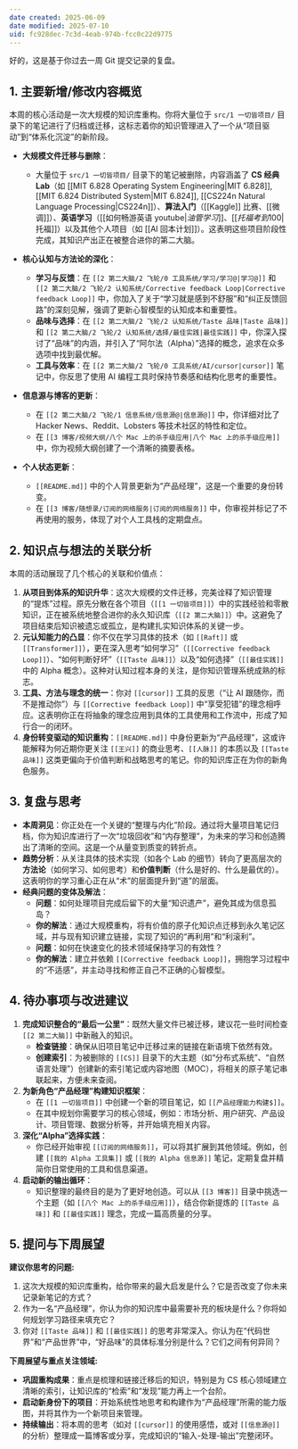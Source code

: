 ```yaml
---
date created: 2025-06-09
date modified: 2025-07-10
uid: fc928dec-7c3d-4eab-974b-fcc0c22d9775
---
```


好的，这是基于你过去一周 Git 提交记录的复盘。

## 1. 主要新增/修改内容概览

本周的核心活动是一次大规模的知识库重构。你将大量位于 `src/1 一切皆项目/` 目录下的笔记进行了归档或迁移，这标志着你的知识管理进入了一个从“项目驱动”到“体系化沉淀”的新阶段。

* **大规模文件迁移与删除**：
    * 大量位于 `src/1 一切皆项目/` 目录下的笔记被删除，内容涵盖了 **CS 经典 Lab**（如 [[MIT 6.828 Operating System Engineering|MIT 6.828]], [[MIT 6.824 Distributed System|MIT 6.824]], [[CS224n Natural Language Processing|CS224n]]）、**算法入门**（[[Kaggle]] 比赛、[[微调]]）、**英语学习**（[[如何畅游英语 youtube$|油管学习]]、[[托福考到100$|托福]]）以及其他个人项目（如 [[AI 回本计划]]）。这表明这些项目阶段性完成，其知识产出正在被整合进你的第二大脑。

* **核心认知与方法论的深化**：
    * **学习与反馈**：在 `[[2 第二大脑/2 飞轮/0 工具系统/学习/学习@|学习@]]` 和 `[[2 第二大脑/2 飞轮/2 认知系统/Corrective feedback Loop|Corrective feedback Loop]]` 中，你加入了关于“学习就是感到不舒服”和“纠正反馈回路”的深刻见解，强调了更新心智模型的认知成本和重要性。
    * **品味与选择**：在 `[[2 第二大脑/2 飞轮/2 认知系统/Taste 品味|Taste 品味]]` 和 `[[2 第二大脑/2 飞轮/2 认知系统/选择/最佳实践|最佳实践]]` 中，你深入探讨了“品味”的内涵，并引入了“阿尔法（Alpha）”选择的概念，追求在众多选项中找到最优解。
    * **工具与效率**：在 `[[2 第二大脑/2 飞轮/0 工具系统/AI/cursor|cursor]]` 笔记中，你反思了使用 AI 编程工具时保持节奏感和结构化思考的重要性。

* **信息源与博客的更新**：
    * 在 `[[2 第二大脑/2 飞轮/1 信息系统/信息源@|信息源@]]` 中，你详细对比了 Hacker News、Reddit、Lobsters 等技术社区的特性和定位。
    * 在 `[[3 博客/视频大纲/八个 Mac 上的杀手级应用|八个 Mac 上的杀手级应用]]` 中，你为视频大纲创建了一个清晰的摘要表格。

* **个人状态更新**：
    * `[[README.md]]` 中的个人背景更新为“产品经理”，这是一个重要的身份转变。
    * 在 `[[3 博客/随想录/订阅的网络服务|订阅的网络服务]]` 中，你审视并标记了不再使用的服务，体现了对个人工具栈的定期盘点。

## 2. 知识点与想法的关联分析

本周的活动展现了几个核心的关联和价值点：

1. **从项目到体系的知识升华**：这次大规模的文件迁移，完美诠释了知识管理的“提炼”过程。原先分散在各个项目（`[[1 一切皆项目]]`）中的实践经验和零散知识，正在被系统地整合进你的永久知识库（`[[2 第二大脑]]`）中。这避免了项目结束后知识被遗忘或孤立，是构建扎实知识体系的关键一步。
2. **元认知能力的凸显**：你不仅在学习具体的技术（如 `[[Raft]]` 或 `[[Transformer]]`），更在深入思考“如何学习”（`[[Corrective feedback Loop]]`）、“如何判断好坏”（`[[Taste 品味]]`）以及“如何选择”（`[[最佳实践]]` 中的 Alpha 概念）。这种对认知过程本身的关注，是你知识管理系统成熟的标志。
3. **工具、方法与理念的统一**：你对 `[[cursor]]` 工具的反思（“让 AI 跟随你，而不是推动你”）与 `[[Corrective feedback Loop]]` 中“享受犯错”的理念相呼应。这表明你正在将抽象的理念应用到具体的工具使用和工作流中，形成了知行合一的闭环。
4. **身份转变驱动的知识重构**：`[[README.md]]` 中身份更新为“产品经理”，这或许能解释为何近期你更关注 `[[王兴]]` 的商业思考、`[[人脉]]` 的本质以及 `[[Taste 品味]]` 这类更偏向于价值判断和战略思考的笔记。你的知识库正在为你的新角色服务。

## 3. 复盘与思考

* **本周洞见**：你正处在一个关键的“整理与内化”阶段。通过将大量项目笔记归档，你为知识库进行了一次“垃圾回收”和“内存整理”，为未来的学习和创造腾出了清晰的空间。这是一个从量变到质变的转折点。
* **趋势分析**：从关注具体的技术实现（如各个 Lab 的细节）转向了更高层次的**方法论**（如何学习、如何思考）和**价值判断**（什么是好的、什么是最优的）。这表明你的学习重心正在从“术”的层面提升到“道”的层面。
* **经典问题的变体及解法**：
    * **问题**：如何处理项目完成后留下的大量“知识遗产”，避免其成为信息孤岛？
    * **你的解法**：通过大规模重构，将有价值的原子化知识点迁移到永久笔记区域，并与现有知识建立链接，实现了知识的“再利用”和“利滚利”。
    * **问题**：如何在快速变化的技术领域保持学习的有效性？
    * **你的解法**：建立并依赖 `[[Corrective feedback Loop]]`，拥抱学习过程中的“不适感”，并主动寻找和修正自己不正确的心智模型。

## 4. 待办事项与改进建议

1. **完成知识整合的“最后一公里”**：既然大量文件已被迁移，建议花一些时间检查 `[[2 第二大脑]]` 中新融入的知识。
    * **检查链接**：确保从旧项目笔记中迁移过来的链接在新语境下依然有效。
    * **创建索引**：为被删除的 `[[CS]]` 目录下的大主题（如“分布式系统”、“自然语言处理”）创建新的索引笔记或内容地图（MOC），将相关的原子笔记串联起来，方便未来查阅。
2. **为新角色“产品经理”构建知识框架**：
    * 在 `[[1 一切皆项目]]` 中创建一个新的项目笔记，如 `[[产品经理能力构建$]]`。
    * 在其中规划你需要学习的核心领域，例如：市场分析、用户研究、产品设计、项目管理、数据分析等，并开始填充相关内容。
3. **深化“Alpha”选择实践**：
    * 你已经开始审视 `[[订阅的网络服务]]`，可以将其扩展到其他领域。例如，创建 `[[我的 Alpha 工具集]]` 或 `[[我的 Alpha 信息源]]` 笔记，定期复盘并精简你日常使用的工具和信息渠道。
4. **启动新的输出循环**：
    * 知识整理的最终目的是为了更好地创造。可以从 `[[3 博客]]` 目录中挑选一个主题（如 `[[八个 Mac 上的杀手级应用]]`），结合你新提炼的 `[[Taste 品味]]` 和 `[[最佳实践]]` 理念，完成一篇高质量的分享。

## 5. 提问与下周展望

**建议你思考的问题:**

1. 这次大规模的知识库重构，给你带来的最大启发是什么？它是否改变了你未来记录新笔记的方式？
2. 作为一名“产品经理”，你认为你的知识库中最需要补充的板块是什么？你将如何规划学习路径来填充它？
3. 你对 `[[Taste 品味]]` 和 `[[最佳实践]]` 的思考非常深入。你认为在“代码世界”和“产品世界”中，“好品味”的具体标准分别是什么？它们之间有何异同？

**下周展望与重点关注领域:**

* **巩固重构成果**：重点是梳理和链接迁移后的知识，特别是为 CS 核心领域建立清晰的索引，让知识库的“检索”和“发现”能力再上一个台阶。
* **启动新身份下的项目**：开始系统性地思考和构建作为“产品经理”所需的能力版图，并将其作为一个新项目来管理。
* **持续输出**：将本周的思考（如对 `[[cursor]]` 的使用感悟，或对 `[[信息源@]]` 的分析）整理成一篇博客或分享，完成知识的“输入-处理-输出”完整闭环。

